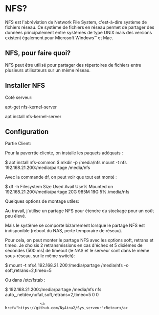 <h1>NFS?</h1>
    <p>NFS est l'abréviation de Network File System, c'est-à-dire système de fichiers réseau. Ce système de fichiers en 
        réseau permet de partager des données principalement entre systèmes de type 
        UNIX mais des versions existent également pour Microsoft Windows™ et Mac.
    </p>

   <h2>NFS, pour faire quoi?</h2>
                <p>NFS peut être utilisé pour partager des répertoires de fichiers entre plusieurs utilisateurs sur un même réseau.
                </p>

 <h2>Installer NFS</h2>
                <p>Coté serveur:  </p>
                   <p>apt-get nfs-kernel-server</p> 
                   <p>apt install nfs-kernel-server</p> 
<h2>Configuration</h2>
                  
                    
  <p>Partie Client:</p>
                    <p>Pour la paverrtie cliente, on installe les paquets adéquats :</p>
                    <p>$ apt install nfs-common $ mkdir -p /media/nfs mount -t nfs 192.168.21.200:/media/partage /media/nfs</p>
                    <p> Avec la commande df, on peut voir que tout est monté :</p>
                    <p>$ df -h Filesystem Size Used Avail Use% Mounted on 192.168.21.200:/media/partage 20G 985M 18G 5% /media/nfs</p>
                    <p> Quelques options de montage utiles:</p>
                    <p>Au travail, j'utilise un partage NFS pour étendre du stockage pour un coût peu élevé.</p>
                    <p>Mais le système se comporte bizarrement lorsque le partage NFS est indisponible (reboot du NAS, perte temporaire de réseau).</p>
                    <p>Pour cela, on peut monter le partage NFS avec les options soft, retrans et timeo. Je choisis 2 retransmissions en cas d'échec et 5 dixièmes de secondes (500 ms) de timeout (le NAS et le serveur sont dans le même sous-réseau, sur le même switch):</p>
                    <p>$ mount -t nfs4 192.168.21.200:/media/partage /media/nfs -o soft,retrans=2,timeo=5</p>
                    <p>Ou dans /etc/fstab :</p>
                    <p>$ 192.168.21.200:/media/partage /media/nfs nfs auto,_netdev,nofail,soft,retrans=2,timeo=5 0 0</p>
                    
                    <a href="https://github.com/NyAina2/Sys_serveur">Retour</a>
